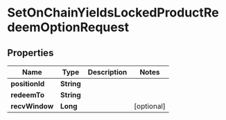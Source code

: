 

# SetOnChainYieldsLockedProductRedeemOptionRequest


## Properties

| Name | Type | Description | Notes |
|------------ | ------------- | ------------- | -------------|
|**positionId** | **String** |  |  |
|**redeemTo** | **String** |  |  |
|**recvWindow** | **Long** |  |  [optional] |



